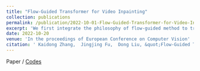 ```yaml
---
title: "Flow-Guided Transformer for Video Inpainting"
collection: publications
permalink: /publication/2022-10-01-Flow-Guided-Transformer-for-Video-Inpainting
excerpt: 'We first integrate the philosophy of flow-guided method to transformer for video inpainting with **reasonable structure** and **detailed texture** simultaneously. We exploit the local correlation of motion fields for more accurate flow completion, and adopt the motion discrepancy between foreground and background in the completed flows to guide the transformer-based content synthesis. What's more, we design elaborated window-partition and spatial-temporal decoupled transformer strategy for the balance between efficiency and performance.'
date: 2022-10-20
venue: 'In the proceedings of European Conference on Computer Vision'
citation: ' Kaidong Zhang,  Jingjing Fu,  Dong Liu, &quot;Flow-Guided Transformer for Video Inpainting.&quot; In the proceedings of European Conference on Computer Vision, 2022.'
---
```

Paper /
[Codes](https://github.com/hitachinsk/FGT)
